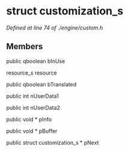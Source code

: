 # struct customization_s

*Defined at line 74 of ./engine/custom.h*

## Members

public qboolean bInUse

resource_s resource

public qboolean bTranslated

public int nUserData1

public int nUserData2

public void * pInfo

public void * pBuffer

public struct customization_s * pNext



